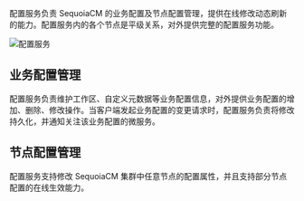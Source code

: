 配置服务负责 SequoiaCM 的业务配置及节点配置管理，提供在线修改动态刷新的能力。配置服务内的各个节点是平级关系，对外提供完整的配置服务功能。

![配置服务][config_service]

## 业务配置管理 ##

配置服务负责维护工作区、自定义元数据等业务配置信息，对外提供业务配置的增加、删除、修改操作。当客户端发起业务配置的变更请求时，配置服务负责将修改持久化，并通知关注该业务配置的微服务。

## 节点配置管理 ##

配置服务支持修改 SequoiaCM 集群中任意节点的配置属性，并且支持部分节点配置的在线生效能力。


[config_service]:Architecture/Microservice/config_service.png